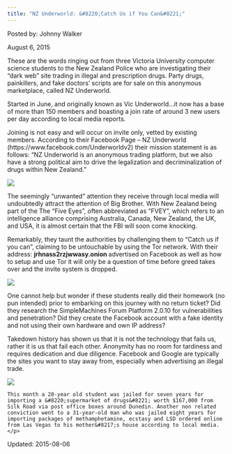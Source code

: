 ```yaml
---
title: "NZ Underworld: &#8220;Catch Us if You Can&#8221;"
---
```


Posted by: Johnny Walker 

<span>August 6, 2015</span>

<p>These are the words ringing out from three Victoria University computer science students to the New Zealand Police who are investigating their &#8220;dark web&#8221; site trading in illegal and prescription drugs. Party drugs, painkillers, and fake doctors&#8217; scripts are for sale on this anonymous marketplace, called NZ Underworld.</p>
<p>Started in June, and originally known as Vic Underworld…it now has a base of more than 150 members and boasting a join rate of around 3 new users per day according to local media reports.</p>
<p>Joining is not easy and will occur on invite only, vetted by existing members. According to their Facebook Page – NZ Underworld (https://www.facebook.com/Underworldv2) their mission statement is as follows: “NZ Underworld is an anonymous trading platform, but we also have a strong political aim to drive the legalization and decriminalization of drugs within New Zealand.”</p>

<img src="https://G-I-R.github.io/deepdotweb/imgs/2015/08/image1.png">

<p>The seemingly “unwanted” attention they receive through local media will undoubtedly attract the attention of Big Brother. With New Zealand being part of the The &#8220;Five Eyes&#8221;, often abbreviated as &#8220;FVEY&#8221;, which refers to an intelligence alliance comprising Australia, Canada, New Zealand, the UK, and USA, it is almost certain that the FBI will soon come knocking.</p>
<p>Remarkably, they taunt the authorities by challenging them to “Catch us if you can”, claiming to be untouchable by using the Tor network. With their address: <strong>jrhnass2rzjwwasy.onion </strong>advertised on Facebook as well as how to setup and use Tor it will only be a question of time before greed takes over and the invite system is dropped.</p>

<img src="https://G-I-R.github.io/deepdotweb/imgs/2015/08/image2.png">

<p>One cannot help but wonder if these students really did their homework (no pun intended) prior to embarking on this journey with no return ticket? Did they research the SimpleMachines Forum Platform 2.0.10 for vulnerabilities and penetration? Did they create the Facebook account with a fake identity and not using their own hardware and own IP address?</p>
<p>Takedown history has shown us that it is not the technology that fails us, rather it is us that fail each other. Anonymity has no room for tardiness and requires dedication and due diligence. Facebook and Google are typically the sites you want to stay away from, especially when advertising an illegal trade.</p>

<img src="https://G-I-R.github.io/deepdotweb/imgs/2015/08/image3.jpg">

    This month a 20-year old student was jailed for seven years for importing a &#8220;supermarket of drugs&#8221; worth $167,000 from Silk Road via post office boxes around Dunedin. Another non related conviction went to a 31-year-old man who was jailed eight years for importing packages of methamphetamine, ecstasy and LSD ordered online from Las Vegas to his mother&#8217;s house according to local media.</p>

Updated: 2015-08-06

